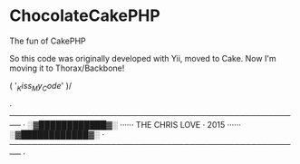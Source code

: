 # ChocolateCakePHP
The fun of CakePHP

So this code was originally developed with Yii, moved to Cake.
Now I'm moving it to Thorax/Backbone!

\( '$_Kiss_My_Code$' )/ 

 · ──────────────────────────────────────────────────── ·
   ░▓████████████▓░ ······ THE CHRIS LOVE · 2015 ······ ░▓████████████▓░
 · ──────────────────────────────────────────────────── ·
